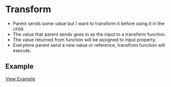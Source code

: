 # Transform

- Parent sends some value but I want to transform it before using it in the child.
- The value that parent sends goes in as the input to a transform function.
- The value returned from function will be assigned to input property.
- Everytime parent send a new value or reference, transfrom function will execute.

## Example

[View Example](https://angular.dev/guide/components/inputs)

